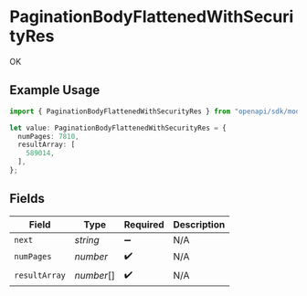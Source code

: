 # PaginationBodyFlattenedWithSecurityRes

OK

## Example Usage

```typescript
import { PaginationBodyFlattenedWithSecurityRes } from "openapi/sdk/models/operations";

let value: PaginationBodyFlattenedWithSecurityRes = {
  numPages: 7810,
  resultArray: [
    589014,
  ],
};
```

## Fields

| Field              | Type               | Required           | Description        |
| ------------------ | ------------------ | ------------------ | ------------------ |
| `next`             | *string*           | :heavy_minus_sign: | N/A                |
| `numPages`         | *number*           | :heavy_check_mark: | N/A                |
| `resultArray`      | *number*[]         | :heavy_check_mark: | N/A                |